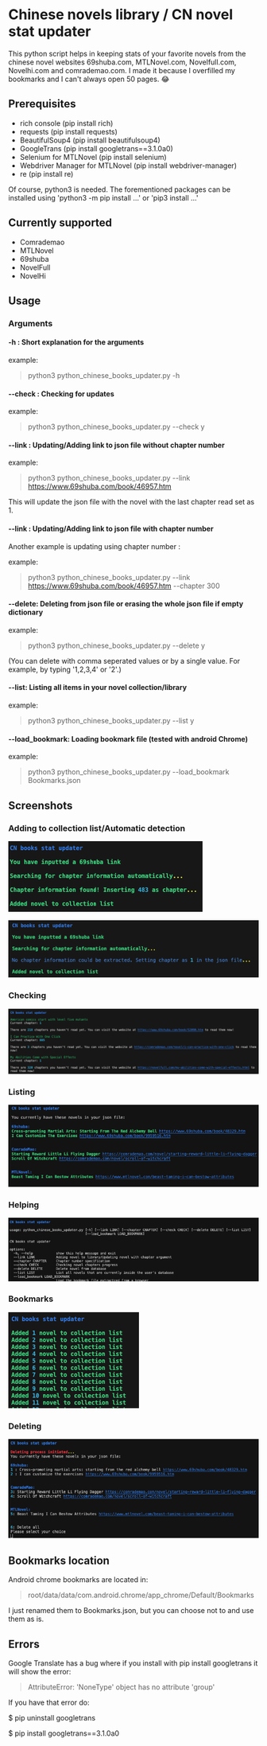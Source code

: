 # Chinese novels library / CN novel stat updater

This python script helps in keeping stats of your favorite novels from the chinese novel websites 69shuba.com, MTLNovel.com, Novelfull.com, Novelhi.com and comrademao.com. I made it because I overfilled my bookmarks and I can't always open 50 pages. :joy:

## Prerequisites

- rich console (pip install rich)
- requests (pip install requests)
- BeautifulSoup4 (pip install beautifulsoup4)
- GoogleTrans (pip install googletrans==3.1.0a0)
- Selenium for MTLNovel (pip install selenium)
- Webdriver Manager for MTLNovel (pip install webdriver-manager)
- re (pip install re)

Of course, python3 is needed. The forementioned packages can be installed using 'python3 -m pip install ...' or 'pip3 install ...' 

## Currently supported

 - Comrademao
 - MTLNovel
 - 69shuba
 - NovelFull
 - NovelHi

## Usage

### Arguments

#### -h : Short explanation for the arguments

example:
  > python3 python_chinese_books_updater.py -h 
  
#### --check : Checking for updates 

example:
  > python3 python_chinese_books_updater.py --check y
  
#### --link : Updating/Adding link to json file without chapter number

example:
  > python3 python_chinese_books_updater.py --link https://www.69shuba.com/book/46957.htm 

This will update the json file with the novel with the last chapter read set as 1. 

#### --link : Updating/Adding link to json file with chapter number

Another example is updating using chapter number :

example:

  > python3 python_chinese_books_updater.py --link https://www.69shuba.com/book/46957.htm --chapter 300

#### --delete: Deleting from json file or erasing the whole json file if empty dictionary

example: 
  
  > python3 python_chinese_books_updater.py --delete y

(You can delete with comma seperated values or by a single value. For example, by typing '1,2,3,4' or '2'.)

#### --list: Listing all items in your novel collection/library

example:

  > python3 python_chinese_books_updater.py --list y

#### --load_bookmark: Loading bookmark file (tested with android Chrome)

example:

  > python3 python_chinese_books_updater.py --load_bookmark Bookmarks.json

## Screenshots

### Adding to collection list/Automatic detection 

![Automatic Detection Success](images_for_book_updater/automatic_detection_success.png)

![Automatic Detection Failure](images_for_book_updater/automatic_detection_failure.png)

### Checking

![Checking screenshot](images_for_book_updater/checkingprocess.png)

### Listing

![List screenshot](images_for_book_updater/list.png)

### Helping

![Help screenshot](images_for_book_updater/help.png)

### Bookmarks

![Bookmark screenshot](images_for_book_updater/newbookmark.png)

### Deleting

![Deletion screenshot](images_for_book_updater/delete.png)

## Bookmarks location

Android chrome bookmarks are located in:

  > root/data/data/com.android.chrome/app_chrome/Default/Bookmarks

I just renamed them to Bookmarks.json, but you can choose not to and use them as is.

## Errors

Google Translate has a bug where if you install with pip install googletrans it will show the error:
  
 > AttributeError: 'NoneType' object has no attribute 'group'

If you have that error do:

  $ pip uninstall googletrans
  
  $ pip install googletrans==3.1.0a0
